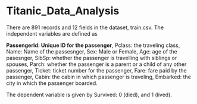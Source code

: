 # Titanic_Data_Analysis
 There are 891 records and 12 fields in the dataset, train.csv. The independent variables are defined as 


**PassengerId: Unique ID for the passenger**, Pclass: the traveling class, Name: Name of the passesnger, Sex: Male or Female, Age: age of the pasesnger, SibSp: whether the passenger is travelling with siblings or spouses, Parch: whether the passenger is a parent or a child of any other passenger, Ticket: ticket number for the passenger, Fare: fare paid by the passenger, Cabin: the cabin in which passenger is traveling, Embarked: the city in which the passenger boarded.

The dependent variable is given by Survived: 0 (died), and 1 (lived).



